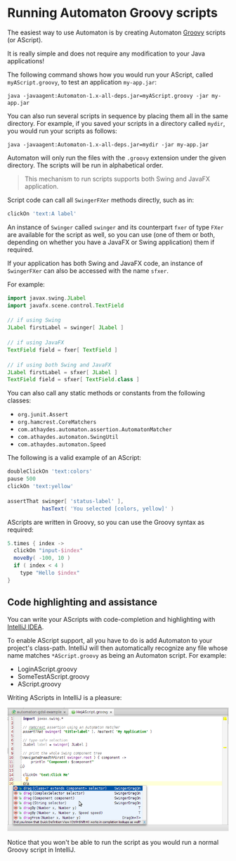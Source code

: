 # Running Automaton Groovy scripts

The easiest way to use Automaton is by creating Automaton [Groovy](http://groovy.codehaus.org/) scripts (or AScript).

It is really simple and does not require any modification to your Java applications!

The following command shows how you would run your AScript, called `myAScript.groovy`,
to test an application `my-app.jar`:

```
java -javaagent:Automaton-1.x-all-deps.jar=myAScript.groovy -jar my-app.jar
```

You can also run several scripts in sequence by placing them all in the same directory.
For example, if you saved your scripts in a directory called `mydir`, you would run your scripts as follows:

```
java -javaagent:Automaton-1.x-all-deps.jar=mydir -jar my-app.jar
```

Automaton will only run the files with the `.groovy` extension under the given directory.
The scripts will be run in alphabetical order.

> This mechanism to run scripts supports both Swing and JavaFX application.

Script code can call all `SwingerFXer` methods directly, such as in:

```groovy
clickOn 'text:A label'
```

An instance of `Swinger` called `swinger` and its counterpart `fxer` of type `FXer` are available for the script as well,
so you can use (one of them or both, depending on whether you have a JavaFX or Swing application) them if required.

If your application has both Swing and JavaFX code, an instance of `SwingerFXer` can also be accessed with the name `sfxer`.

For example:

```groovy
import javax.swing.JLabel
import javafx.scene.control.TextField

// if using Swing
JLabel firstLabel = swinger[ JLabel ]

// if using JavaFX
TextField field = fxer[ TextField ]

// if using both Swing and JavaFX
JLabel firstLabel = sfxer[ JLabel ]
TextField field = sfxer[ TextField.class ]
```

You can also call any static methods or constants from the following classes:

  * `org.junit.Assert`
  * `org.hamcrest.CoreMatchers`
  * `com.athaydes.automaton.assertion.AutomatonMatcher`
  * `com.athaydes.automaton.SwingUtil`
  * `com.athaydes.automaton.Speed`

The following is a valid example of an AScript:

```groovy
doubleClickOn 'text:colors'
pause 500
clickOn 'text:yellow'

assertThat swinger[ 'status-label' ],
           hasText( 'You selected [colors, yellow]' )
```

AScripts are written in Groovy, so you can use the Groovy syntax as required:

```groovy
5.times { index ->
  clickOn "input-$index"
  moveBy( -100, 10 )
  if ( index < 4 )
    type "Hello $index"
}
```

## Code highlighting and assistance

You can write your AScripts with code-completion and highlighting with [IntelliJ IDEA](https://www.jetbrains.com/idea/).

To enable AScript support, all you have to do is add Automaton to your project's class-path. IntelliJ will then automatically
recognize any file whose name matches `*AScript.groovy` as being an Automaton script. For example:

 * LoginAScript.groovy
 * SomeTestAScript.groovy
 * AScript.groovy

Writing AScripts in IntelliJ is a pleasure:

![auto-completion in IntelliJ](images/code-completion.png)

Notice that you won't be able to run the script as you would run a normal Groovy script in IntelliJ.
